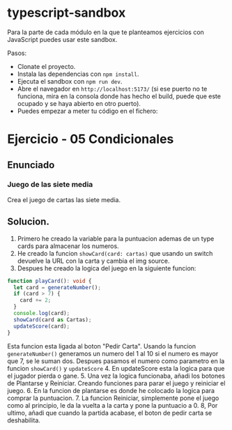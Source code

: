 # typescript-sandbox

Para la parte de cada módulo en la que te planteamos ejercicios con JavaScript puedes usar este sandbox.

Pasos:

- Clonate el proyecto.
- Instala las dependencias con `npm install`.
- Ejecuta el sandbox con `npm run dev`.
- Abre el navegador en `http://localhost:5173/` (si ese puerto no te funciona, mira en la consola donde has hecho el build, puede que este ocupado y se haya abierto en otro puerto).
- Puedes empezar a meter tu código en el fichero:


# Ejercicio - 05 Condicionales
## Enunciado
### Juego de las siete media

Crea el juego de cartas las siete media.

## Solucion.

1. Primero he creado la variable para la puntuacion ademas de un type cards para almacenar los numeros.
2. He creado la funcion ```showCard(card: cartas)``` que usando  un switch devuelve la URL con la carta y cambia el img source.
3. Despues he creado la logica del juego en la siguiente funcion:
```ts
function playCard(): void {
  let card = generateNumber();
  if (card > 7) {
    card += 2;
  }
  console.log(card);
  showCard(card as Cartas);
  updateScore(card);
}
```
Esta funcion esta ligada al boton "Pedir Carta". Usando la funcion ```generateNumber()``` generamos un numero del 1 al 10 si el numero es mayor que 7, se le suman dos. Despues pasamos el numero como parametro en la funcion ```showCard()``` y ```updateScore```
4. En updateScore esta la logica para que el jugador pierda o gane.
5. Una vez la logica funcionaba, añadi los botones de Plantarse y Reiniciar. Creando funciones para parar el juego y reiniciar el juego.
6. En la funcion de plantarse es donde he colocado la logica para comprar la puntuacion.
7. La funcion Reiniciar, simplemente pone el juego como al principio, le da la vuelta a la carta y pone la puntuacio a 0.
8, Por ultimo, añadi que cuando la partida acabase, el boton de pedir carta se deshabilita.

